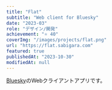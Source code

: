 ```yaml
---
title: "Flat"
subtitle: "Web client for Bluesky"
date: "2023-03"
role: "デザイン/開発"
achievement: "⭐️ 40"
coverImg: "/images/projects/flat.png"
url: "https://flat.sabigara.com"
featured: true
publishedAt: "2023-10-30"
modifiedAt: null
---
```


[Bluesky](https://bsky.social)のWebクライアントアプリです。
